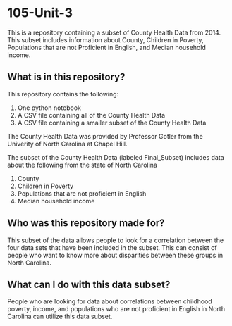 # 105-Unit-3
This is a repository containing a subset of County Health Data from 2014. This subset includes information about County, Children in Poverty, Populations that are not Proficient in English, and Median household income. 

 ## What is in this repository?
This repository contains the following:
 
1. One python notebook
2. A CSV file containing all of the County Health Data
3. A CSV file containing a smaller subset of the County Health Data


The County Health Data was provided by Professor Gotler from the Univerity of North Carolina at Chapel Hill. 

The subset of the County Health Data (labeled Final_Subset) includes data about the following from the state of North Carolina 
1. County
2. Children in Poverty
3. Populations that are not proficient in English
4. Median household income

## Who was this repository made for?
This subset of the data allows people to look for a correlation between the four data sets that have been included in the subset. This can consist of people who want to know more about disparities between these groups in North Carolina. 


## What can I do with this data subset?
People who are looking for data about correlations between childhood poverty, income, and populations who are not proficient in English in North Carolina can utilize this data subset. 
